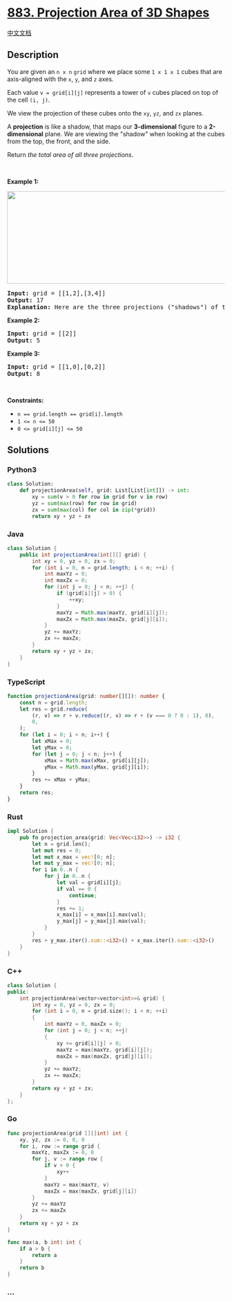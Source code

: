 # [883. Projection Area of 3D Shapes](https://leetcode.com/problems/projection-area-of-3d-shapes)

[中文文档](/solution/0800-0899/0883.Projection%20Area%20of%203D%20Shapes/README.md)

## Description

<p>You are given an <code>n x n</code> <code>grid</code> where we place some <code>1 x 1 x 1</code> cubes that are axis-aligned with the <code>x</code>, <code>y</code>, and <code>z</code> axes.</p>

<p>Each value <code>v = grid[i][j]</code> represents a tower of <code>v</code> cubes placed on top of the cell <code>(i, j)</code>.</p>

<p>We view the projection of these cubes onto the <code>xy</code>, <code>yz</code>, and <code>zx</code> planes.</p>

<p>A <strong>projection</strong> is like a shadow, that maps our <strong>3-dimensional</strong> figure to a <strong>2-dimensional</strong> plane. We are viewing the &quot;shadow&quot; when looking at the cubes from the top, the front, and the side.</p>

<p>Return <em>the total area of all three projections</em>.</p>

<p>&nbsp;</p>
<p><strong>Example 1:</strong></p>
<img alt="" src="https://cdn.jsdelivr.net/gh/doocs/leetcode@main/solution/0800-0899/0883.Projection%20Area%20of%203D%20Shapes/images/shadow.png" style="width: 800px; height: 214px;" />
<pre>
<strong>Input:</strong> grid = [[1,2],[3,4]]
<strong>Output:</strong> 17
<strong>Explanation:</strong> Here are the three projections (&quot;shadows&quot;) of the shape made with each axis-aligned plane.
</pre>

<p><strong>Example 2:</strong></p>

<pre>
<strong>Input:</strong> grid = [[2]]
<strong>Output:</strong> 5
</pre>

<p><strong>Example 3:</strong></p>

<pre>
<strong>Input:</strong> grid = [[1,0],[0,2]]
<strong>Output:</strong> 8
</pre>

<p>&nbsp;</p>
<p><strong>Constraints:</strong></p>

<ul>
	<li><code>n == grid.length == grid[i].length</code></li>
	<li><code>1 &lt;= n &lt;= 50</code></li>
	<li><code>0 &lt;= grid[i][j] &lt;= 50</code></li>
</ul>

## Solutions

<!-- tabs:start -->

### **Python3**

```python
class Solution:
    def projectionArea(self, grid: List[List[int]]) -> int:
        xy = sum(v > 0 for row in grid for v in row)
        yz = sum(max(row) for row in grid)
        zx = sum(max(col) for col in zip(*grid))
        return xy + yz + zx
```

### **Java**

```java
class Solution {
    public int projectionArea(int[][] grid) {
        int xy = 0, yz = 0, zx = 0;
        for (int i = 0, n = grid.length; i < n; ++i) {
            int maxYz = 0;
            int maxZx = 0;
            for (int j = 0; j < n; ++j) {
                if (grid[i][j] > 0) {
                    ++xy;
                }
                maxYz = Math.max(maxYz, grid[i][j]);
                maxZx = Math.max(maxZx, grid[j][i]);
            }
            yz += maxYz;
            zx += maxZx;
        }
        return xy + yz + zx;
    }
}
```

### **TypeScript**

```ts
function projectionArea(grid: number[][]): number {
    const n = grid.length;
    let res = grid.reduce(
        (r, v) => r + v.reduce((r, v) => r + (v === 0 ? 0 : 1), 0),
        0,
    );
    for (let i = 0; i < n; i++) {
        let xMax = 0;
        let yMax = 0;
        for (let j = 0; j < n; j++) {
            xMax = Math.max(xMax, grid[i][j]);
            yMax = Math.max(yMax, grid[j][i]);
        }
        res += xMax + yMax;
    }
    return res;
}
```

### **Rust**

```rust
impl Solution {
    pub fn projection_area(grid: Vec<Vec<i32>>) -> i32 {
        let n = grid.len();
        let mut res = 0;
        let mut x_max = vec![0; n];
        let mut y_max = vec![0; n];
        for i in 0..n {
            for j in 0..n {
                let val = grid[i][j];
                if val == 0 {
                    continue;
                }
                res += 1;
                x_max[i] = x_max[i].max(val);
                y_max[j] = y_max[j].max(val);
            }
        }
        res + y_max.iter().sum::<i32>() + x_max.iter().sum::<i32>()
    }
}
```

### **C++**

```cpp
class Solution {
public:
    int projectionArea(vector<vector<int>>& grid) {
        int xy = 0, yz = 0, zx = 0;
        for (int i = 0, n = grid.size(); i < n; ++i)
        {
            int maxYz = 0, maxZx = 0;
            for (int j = 0; j < n; ++j)
            {
                xy += grid[i][j] > 0;
                maxYz = max(maxYz, grid[i][j]);
                maxZx = max(maxZx, grid[j][i]);
            }
            yz += maxYz;
            zx += maxZx;
        }
        return xy + yz + zx;
    }
};
```

### **Go**

```go
func projectionArea(grid [][]int) int {
	xy, yz, zx := 0, 0, 0
	for i, row := range grid {
		maxYz, maxZx := 0, 0
		for j, v := range row {
			if v > 0 {
				xy++
			}
			maxYz = max(maxYz, v)
			maxZx = max(maxZx, grid[j][i])
		}
		yz += maxYz
		zx += maxZx
	}
	return xy + yz + zx
}

func max(a, b int) int {
	if a > b {
		return a
	}
	return b
}
```

### **...**

```

```

<!-- tabs:end -->

